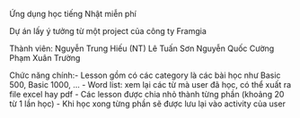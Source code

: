 Ứng dụng học tiếng Nhật miễn phí

Dự án lấy ý tưởng từ một project của công ty Framgia

Thành viên: Nguyễn Trung Hiếu (NT)
	    Lê Tuấn Sơn
	    Nguyễn Quốc Cường
	    Phạm Xuân Trường

Chức năng chính:- Lesson gồm có các category là các bài học như Basic 500, Basic 1000, ...
		- Word list: xem lại các từ mà user đã học, có thể xuất ra file excel hay pdf
		- Các lesson được chia nhỏ thành từng phần (khoảng 20 từ 1 lần học)
		- Khi học xong từng phần sẽ được lưu lại vào activity của user

